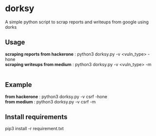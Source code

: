 # dorksy
A simple python script to scrap reports and writeups from google using  dorks 

## Usage 
**scraping reports from hackerone** : python3 dorksy.py -v <vuln_type> -hone <br>
**scraping writeups from medium** : python3 dorksy.py -v <vuln_type> -m  
<br>

## Example 
**from hackerone** : python3 dorksy.py -v csrf -hone  
**from medium** : python3 dorksy.py -v csrf -m  
  
 ## Install requirements
 pip3 install -r requirement.txt

